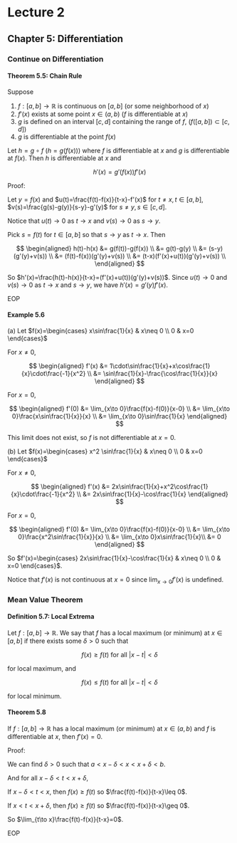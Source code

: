 # Lecture 2

## Chapter 5: Differentiation

### Continue on Differentiation

#### Theorem 5.5: Chain Rule

Suppose

1. $f:[a,b]\to \mathbb{R}$ is continuous on $[a,b]$ (or some neighborhood of $x$)
2. $f'(x)$ exists at some point $x\in (a,b)$ ($f$ is differentiable at $x$)
3. $g$ is defined on an interval $[c,d]$ containing the range of $f$, ($f([a,b])\subset [c,d]$)
4. $g$ is differentiable at the point $f(x)$

Let $h=g\circ f$ ($h=g(f(x))$) where $f$ is differentiable at $x$ and $g$ is differentiable at $f(x)$. Then $h$ is differentiable at $x$ and

$$
h'(x) = g'(f(x))f'(x)
$$

Proof:

Let $y=f(x)$ and $u(t)=\frac{f(t)-f(x)}{t-x}-f'(x)$ for $t\neq x,t\in [a,b]$, $v(s)=\frac{g(s)-g(y)}{s-y}-g'(y)$ for $s\neq y,s\in [c,d]$.

Notice that $u(t)\to 0$ as $t\to x$ and $v(s)\to 0$ as $s\to y$.

Pick $s=f(t)$ for $t\in [a,b]$ so that $s\to y$ as $t\to x$. Then

$$
\begin{aligned}
h(t)-h(x) &= g(f(t))-g(f(x)) \\
&= g(t)-g(y) \\
&= (s-y)(g'(y)+v(s)) \\
&= (f(t)-f(x))(g'(y)+v(s)) \\
&= (t-x)(f'(x)+u(t))(g'(y)+v(s)) \\
\end{aligned}
$$

So $h'(x)=\frac{h(t)-h(x)}{t-x}=(f'(x)+u(t))(g'(y)+v(s))$. Since $u(t)\to 0$ and $v(s)\to 0$ as $t\to x$ and $s\to y$, we have $h'(x)=g'(y)f'(x)$.

EOP

#### Example 5.6

(a) Let $f(x)=\begin{cases}
x\sin\frac{1}{x} & x\neq 0 \\
0 & x=0
\end{cases}$

For $x\neq 0$,

$$
\begin{aligned}
f'(x) &= 1\cdot\sin\frac{1}{x}+x\cos\frac{1}{x}\cdot\frac{-1}{x^2} \\
&= \sin\frac{1}{x}-\frac{\cos\frac{1}{x}}{x}
\end{aligned}
$$

For $x=0$,

$$
\begin{aligned}
f'(0) &= \lim_{x\to 0}\frac{f(x)-f(0)}{x-0} \\
&= \lim_{x\to 0}\frac{x\sin\frac{1}{x}}{x} \\
&= \lim_{x\to 0}\sin\frac{1}{x}
\end{aligned}
$$

This limit does not exist, so $f$ is not differentiable at $x=0$.

(b) Let $f(x)=\begin{cases}
x^2 \sin\frac{1}{x} & x\neq 0 \\
0 & x=0
\end{cases}$

For $x\neq 0$,

$$
\begin{aligned}
f'(x) &= 2x\sin\frac{1}{x}+x^2\cos\frac{1}{x}\cdot\frac{-1}{x^2} \\
&= 2x\sin\frac{1}{x}-\cos\frac{1}{x}
\end{aligned}
$$

For $x=0$,

$$
\begin{aligned}
f'(0) &= \lim_{x\to 0}\frac{f(x)-f(0)}{x-0} \\
&= \lim_{x\to 0}\frac{x^2\sin\frac{1}{x}}{x} \\
&= \lim_{x\to 0}x\sin\frac{1}{x}\\
&= 0
\end{aligned}
$$

So $f'(x)=\begin{cases}
2x\sin\frac{1}{x}-\cos\frac{1}{x} & x\neq 0 \\
0 & x=0
\end{cases}$.

Notice that $f'(x)$ is not continuous at $x=0$ since $\lim_{x\to 0}f'(x)$ is undefined.

### Mean Value Theorem

#### Definition 5.7: Local Extrema

Let $f:[a,b]\to \mathbb{R}$. We say that $f$ has a local maximum (or minimum) at $x\in [a,b]$ if there exists some $\delta>0$ such that 

$$
f(x)\geq f(t) \text{ for all }|x-t|<\delta
$$

for local maximum, and

$$
f(x)\leq f(t) \text{ for all }|x-t|<\delta
$$

for local minimum.

#### Theorem 5.8

If $f:[a,b]\to \mathbb{R}$ has a local maximum (or minimum) at $x\in (a,b)$ and $f$ is differentiable at $x$, then $f'(x)=0$.

Proof:

We can find $\delta>0$ such that $a<x-\delta<x<x+\delta<b$.

And for all $x-\delta<t<x+\delta$,

If $x-\delta<t<x$, then $f(x)\geq f(t)$ so $\frac{f(t)-f(x)}{t-x}\leq 0$.

If $x<t<x+\delta$, then $f(x)\geq f(t)$ so $\frac{f(t)-f(x)}{t-x}\geq 0$.

So $\lim_{t\to x}\frac{f(t)-f(x)}{t-x}=0$.

EOP
